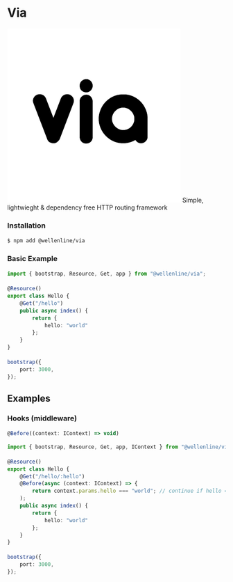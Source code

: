 # Via
![Via](https://raw.githubusercontent.com/Wellenline/via/http2/logo.png)
Simple, lightwieght & dependency free HTTP routing framework
### Installation
```sh
$ npm add @wellenline/via
```

### Basic Example
```typescript
import { bootstrap, Resource, Get, app } from "@wellenline/via";

@Resource()
export class Hello {
	@Get("/hello")
	public async index() {
		return {
			hello: "world"
		};
	}
}

bootstrap({
	port: 3000,
});
```

## Examples
### Hooks (middleware)
```typescript
@Before((context: IContext) => void)
```

```typescript
import { bootstrap, Resource, Get, app, IContext } from "@wellenline/via";

@Resource()
export class Hello {
	@Get("/hello/:hello")
	@Before(async (context: IContext) => {
		return context.params.hello === "world"; // continue if hello === world
	);
	public async index() {
		return {
			hello: "world"
		};
	}
}

bootstrap({
	port: 3000,
});
```
